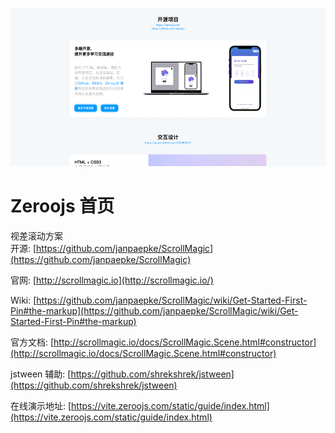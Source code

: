 <!--
 * @Descripttion: your project
 * @version: 0.0.0
 * @Author: Minyoung
 * @Date: 2022-07-05 17:26:35
 * @LastEditors: Minyoung
 * @LastEditTime: 2022-07-05 21:25:23
-->
![preview](./images/preview.png)

# Zeroojs 首页
视差滚动方案  
开源: [https://github.com/janpaepke/ScrollMagic](https://github.com/janpaepke/ScrollMagic)

官网: [http://scrollmagic.io](http://scrollmagic.io/)

Wiki: [https://github.com/janpaepke/ScrollMagic/wiki/Get-Started-First-Pin#the-markup](https://github.com/janpaepke/ScrollMagic/wiki/Get-Started-First-Pin#the-markup)

官方文档: [http://scrollmagic.io/docs/ScrollMagic.Scene.html#constructor](http://scrollmagic.io/docs/ScrollMagic.Scene.html#constructor)

jstween 辅助: [https://github.com/shrekshrek/jstween](https://github.com/shrekshrek/jstween)

在线演示地址: [https://vite.zeroojs.com/static/guide/index.html](https://vite.zeroojs.com/static/guide/index.html)